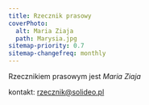 ```yaml
---
title: Rzecznik prasowy
coverPhoto:
  alt: Maria Ziaja
  path: Marysia.jpg
sitemap-priority: 0.7
sitemap-changefreq: monthly
---
```


Rzecznikiem prasowym jest _Maria Ziaja_

kontakt: rzecznik@solideo.pl
